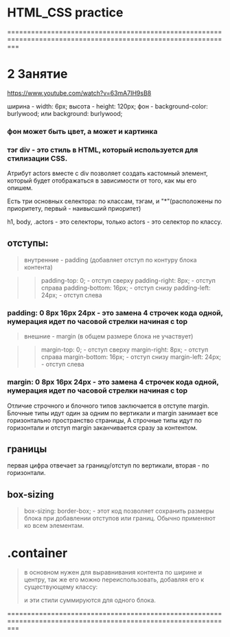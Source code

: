 # HTML_CSS practice
===============================================================================================================
# 2 Занятие

https://www.youtube.com/watch?v=63mA7IH9sB8

ширина - width: 6px;
высота - height: 120px;
фон - background-color: burlywood; или background: burlywood;

### фон может быть цвет, а может и картинка

### тэг div - это стиль в HTML, который используется для стилизации CSS.

Атрибут actors вместе с div позволяет создать кастомный элемент, который будет отображаться в зависимости от того, как мы его опишем.

Eсть три основных селектора: по классам, тэгам, и "*"(расположены по приоритету, первый - наивысший приоритет)

h1, body, .actors - это селекторы, только actors - это селектор по классу. 

## отступы:
>внутренние - padding (добавляет отступ по контуру блока контента)

>>padding-top: 0; - отступ сверху
>>padding-right: 8px; - отступ справа
>>padding-bottom: 16px; - отступ снизу
>>padding-left: 24px; - отступ слева

### padding: 0 8px 16px 24px - это замена 4 строчек кода одной, нумерация идет по часовой стрелки начиная с top

>внешние - margin (в общем размере блока не участвует)

>>margin-top: 0; - отступ сверху
>>margin-right: 8px; - отступ справа
>>margin-bottom: 16px; - отступ снизу
>>margin-left: 24px; - отступ слева
### margin: 0 8px 16px 24px - это замена 4 строчек кода одной, нумерация идет по часовой стрелки начиная с top

Отличие строчного и блочного типов заключается в отступе margin. Блочные типы идут один за одним по вертикали и margin занимает все горизонтально пространство страницы, 
А строчные типы идут по горизонтали и отступ margin заканчивается сразу за контентом.

## границы 

первая цифра отвечает за границу/отступ по вертикали, вторая - по горизонтали.

## box-sizing

>box-sizing: border-box; - этот код позволяет сохранить размеры блока при добавлении отступов или границ.
Обычно применяют ко всем элементам.

# .container 
>в основном нужен для выравнивания контента по ширине и центру, так же его можно переиспользовать, добавляя его к существующему классу: <div class="content container"> и эти стили суммируются для одного блока.


===============================================================================================================
#
